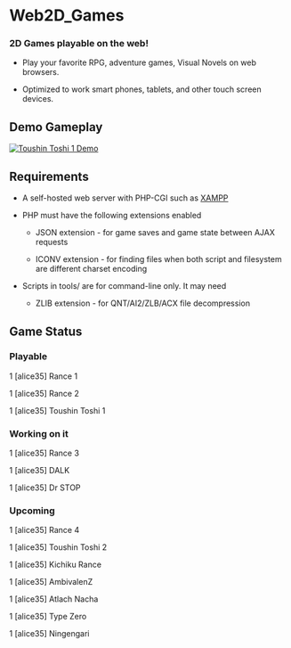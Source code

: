 # Web2D_Games
### 2D Games playable on the web!
* Play your favorite RPG, adventure games, Visual Novels on web browsers.

* Optimized to work smart phones, tablets, and other touch screen devices.

## Demo Gameplay
[![Toushin Toshi 1 Demo](http://img.youtube.com/vi/Jumikw3BS7o/0.jpg)](http://www.youtube.com/watch?v=Jumikw3BS7o)

## Requirements
* A self-hosted web server with PHP-CGI
  such as [XAMPP](https://sourceforge.net/projects/xampp/files/)

* PHP must have the following extensions enabled

  * JSON extension - for game saves and game state between AJAX requests

  * ICONV extension - for finding files when both script and filesystem are different charset encoding

* Scripts in tools/ are for command-line only. It may need

  * ZLIB extension - for QNT/AI2/ZLB/ACX file decompression

## Game Status
### Playable
1 [alice35] Rance 1

1 [alice35] Rance 2

1 [alice35] Toushin Toshi 1

### Working on it
1 [alice35] Rance 3

1 [alice35] DALK

1 [alice35] Dr STOP

### Upcoming
1 [alice35] Rance 4

1 [alice35] Toushin Toshi 2

1 [alice35] Kichiku Rance

1 [alice35] AmbivalenZ

1 [alice35] Atlach Nacha

1 [alice35] Type Zero

1 [alice35] Ningengari

